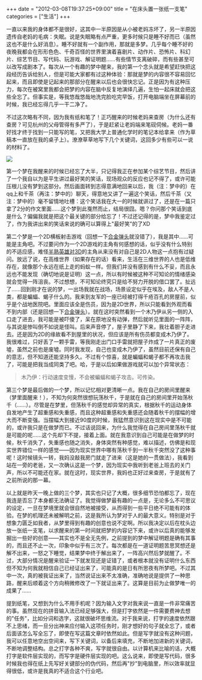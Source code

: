 +++
date = "2012-03-08T19:37:25+09:00"
title = "在床头置一张纸一支笔"
categories = ["生活"]
+++

一直以来我的身体都不是很好，这其中一半原因是从小被老妈冻坏了，另一半原因遗传自老妈的毛病：失眠。说是失眠略有点严重，更多时候只是睡不好而已（虽然这也不是什么好消息）。睡不好就有一个副作用，那就是多梦。几乎每个睡不好的夜晚我都会在形形色色、千奇百怪的世界里演着喜剧片、动作片、恐怖片、科幻片、综艺节目、写代码、玩游戏、解证明题……有些情节支离破碎，而有些甚至可以改写成剧本了。每次从一个有趣的梦中醒来，我的第一个念头就是希望赶快把这段经历告诉给别人，但是可能大家都有过这种体验：那就是梦的内容很不容易回忆起来，而且即使是记起来的那部分在醒来以后也会很快忘记。正是因为有这种压力，每次在被窝里我都会把梦的内容在脑中反复地演绎几遍，生怕一起床就会把这些全忘了。但事实是，等我悠哉悠哉地洗完脸吃完早饭，打开电脑端坐在屏幕前的时候，我已经忘得几乎一干二净了。

不过这次略有不同，因为我有纸和笔了！正巧醒来的时候老妈来查房（为什么还有查房？可见杭州的父母管得有多严了），于是赶紧让老妈端来笔砚伺候。老妈一番好找才终于找到一只能写的笔，又把我大学上普通化学时的笔记本给拿来（作为草稿本一直放在我的桌子上）。潦潦草草地写下几个关键词，这回多少有些可以一说的材料了。

<!--more-->

![](/images/20120308/lucky_dream.png)

第一个梦在我醒来的时候已经忘了大半，只记得我正在参加某个综艺节目，然后讲了一个我自以为是平生讲过最好笑的笑话，现场观众的反应也记不得了，或许可能压根儿没有梦到这部分。然后画面转到志得意满地回来以后，我（注：梦中的）在qq上和千茶（再注：梦中的）聊天，得意地又讲了一遍这个笑话，然后千茶（又注：梦中的）毫不留情地吐槽：这个笑话我在大一的时候就讲过了，还是在一篇只拿了2分的作文里面……这个梦到此戛然而止，结局很囧。嗯？你问那个笑话到底是什么？偏偏我就是把这个最关键的部分给忘了！不过还记得的是，梦中我鉴定过了，作为我讲出来的笑话来说的确可以算得上"最好笑"的了XD

第二个梦是一个2D横板射击游戏（回想一下[合金弹头](http://zh.wikipedia.org/wiki/%E5%90%88%E9%87%91%E5%BD%88%E9%A0%AD)就没错了），我是其中……可能是主角吧。不过要问作为一个2D游戏的主角有何感想的话，似乎没有什么特别的不适应感，难怪[半熟英雄对3D](http://ja.wikipedia.org/wiki/%E5%8D%8A%E7%86%9F%E8%8B%B1%E9%9B%84#.E5.8D.8A.E7.86.9F.E8.8B.B1.E9.9B.84_.E5.AF.BE_3D.EF.BC.88.E7.AC.AC3.E4.BD.9C.EF.BC.89)的主角从来没有对自己是2D人物这一点抱有过疑问。放远了说，在高维世界（如果存在的话）看来，生活在三维世界的人也是低维存在，就像那个永远在纸上走的蚂蚁一样。但我们并没有感到有什么不妥，而且永远也不能发现（确切地说是证明）这一点，所以有时候被这种不可知论的情绪感染就会觉得一阵沮丧。不过想想，不可知论终究只是给不努力开脱的借口罢了。扯远了……回到刚才在说的梦，一出场我就在战场，场景设定似乎在埃及，敌人不是人类，都是蝙蝠、蝎子什么的。我来到友军的一座已经被打得千疮百孔的房屋前，似乎是个战地医院吧。里面应该全是伤员，因为是2D世界，所以只能看到外观而看不到内部（还是回想一下[合金弹头](http://zh.wikipedia.org/wiki/%E5%90%88%E9%87%91%E5%BD%88%E9%A0%AD)）。就在这时突然看到一个木乃伊从另一侧的入口走了进去，我可能是被吓傻了，呆在原地没有动弹，然后就听见里面的一阵阵，与其说是惨叫倒不如说是怪叫。后来声音停了，屋子里静了下来，我壮着胆子走进去。还是因为2D的缘故看不到屋里的状况，但应该是所有伤员都变成木乃伊了。我很难过，只好丢了一颗手雷，等我刚走出门口手雷就把屋子炸成了一片真正的废墟，虽然之前也是废墟。同时我发现，自己也变成木乃伊了，虽然目前还保有自己的意志，但不知道还能坚持多久。不过有个惊喜，就是蝙蝠和蝎子都不再攻击我了，可能是把我当成同类了吧。哈，于是以后如果做游戏就可以加个异常状态：


> 木乃伊：行动速度变慢，不会被蝙蝠和蝎子攻击。可传染。


第三个梦是最后做的一个梦，所以记忆相对更清晰一点。我在自己的房间里醒来（梦里面醒来！），不知为何突然很想玩荡秋千，于是就在自己的房间里开始荡秋千（……）。尽管是在梦里，但荡秋千的感觉却异常的真实，根据秋千的运动身体自发地产生了超重感和失重感，而且这种超重感和失重感还会随着秋千的摆幅的增大而不断变强。当摆幅大到接近90度的时候，我猛然意识到这在现实中是不可能的，或许我只是在做梦而已。不过话说回来，为什么我觉得在自己房间里荡秋千就是可能的呢……这个先却下不提，接着上面。就在我意识到自己可能是在做梦的时候，秋千消失了，失重感也随之消失，身体突然有种感觉，难以描述，仿佛是和现实世界错位一样的感觉——因为现实世界中哪有荡秋千到一半秋千突然没了这种事呢！这时候镜头一转，我妈没敲我房门就走了进来（这是她的一贯做法），我看到站在一旁的老爸，又一次确认这是一个梦，因为现实中我听到老爸上班去的关门声，所以不可能还在家。就在这时，现实世界，我妈也正好过来查房，于是就有了之前所说的那一幕。

以上就是昨天一晚上做的三个梦，其实也只记了大概，很多细节恐怕都忘了，现在我连是否忘了本身都无法确证了。我觉得做梦最有趣的一点是，无论多么不可思议的设定，一旦在梦境里就会很自然地被接受，从而得到一些平日绝不可能有的体验。在梦的机理还未被解明之前，这是我所认为梦对于人的最大意义。特别是对于想象力匮乏如我者，从梦里得到有趣的创意也说不定啊。所以我决定以后在枕头边放一张纸一支笔，以求醒来的第一时间就把梦的内容记下来，或许以后真的能够发掘出一些好的创意——其实也不是全无先例，之前提到的梦中解证明题是确有其事的，而且还不止一次，印象中似乎有三次了。每次都是在一道证明题苦思冥想还是解不出来，一怒之下睡觉，结果梦中终于解出来了，一阵高兴然后梦就醒了。不过，大部分情况是醒来验证一下就发现还是证错了，或者根本就没有证明什么东西但不知为何我就相信自己已经证出来了，可能真的是日有所思夜有所梦吧。不过其中一次，真的被我证出来了，当然说证出来不太准确，准确地说是提供了一种思路，醒来后顺着这个方向稍微修改了一下就证出来了。这算是目前为止做梦唯一的成果了……

提到纸笔，又想到为什么不用手机呢？因为输入文字对我来说一直是一件非常痛苦的事。虽然现在的拼音输入法已经足够强大，但是打字依然是一件需要费神去想的"任务"，比如分词和选字，这就很破坏思维流。对于我来说，打字的速度依然跟不上思绪，而一旦分出神来应付输入这项任务时，刚才想好的句子就全忘了，或者后面该怎么写全忘了，即使在写这篇文章时依然如此。但是写字就没有这种问题，我可以任意地空出空间来，写下关键词，以备后来填充，不断地加进新的关键词，不断地调整结构。总之打字各种不爽，写字就很自由。以计算机来比喻的话，大概打字是软件层实现的，而写字是硬件层实现的吧。这么说来，即使是写代码，很多时候我也得在纸上先写好关键部分的伪代码，然后再"抄"到电脑里，所以效率就显得很低，或许是我真的不适合这个行业吧。
